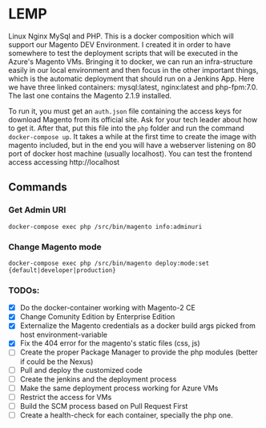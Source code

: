# LEMP

Linux Nginx MySql and PHP. This is a docker composition which will support our Magento DEV Environment. I created it in order to have somewhere to test the deployment scripts that will be executed in the Azure's Magento VMs. Bringing it to docker, we can run an infra-structure easily in our local environment and then focus in the other important things, which is the automatic deployment that should run on a Jenkins App. Here we have three linked containers: mysql:latest, nginx:latest and php-fpm:7.0. The last one contains the Magento 2.1.9 installed. 

To run it, you must get an `auth.json` file containing the access keys for download Magento from its official site. Ask for your tech leader about how to get it. After that, put this file into the `php` folder and run the command `docker-compose up`. It takes a while at the first time to create the image with magento included, but in the end you will have a webserver listening on 80 port of docker host machine (usually localhost). You can test the frontend access accessing http://localhost

## Commands
### Get Admin URI
```
docker-compose exec php /src/bin/magento info:adminuri
```
### Change Magento mode
```
docker-compose exec php /src/bin/magento deploy:mode:set {default|developer|production}
```

### TODOs:
- [x] Do the docker-container working with Magento-2 CE
- [x] Change Comunity Edition by Enterprise Edition 
- [x] Externalize the Magento credentials as a docker build args picked from host environment-variable
- [x] Fix the 404 error for the magento's static files (css, js)
- [ ] Create the proper Package Manager to provide the php modules (better if could be the Nexus)
- [ ] Pull and deploy the customized code
- [ ] Create the jenkins and the deployment process
- [ ] Make the same deployment process working for Azure VMs
- [ ] Restrict the access for VMs
- [ ] Build the SCM process based on Pull Request First
- [ ] Create a health-check for each container, specially the php one.